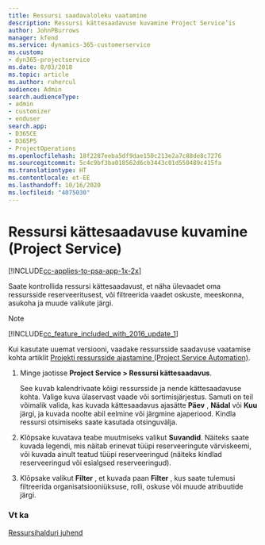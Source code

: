 ```yaml
---
title: Ressursi saadavaloleku vaatamine
description: Ressursi kättesaadavuse kuvamine Project Service’is
author: JohnPBurrows
manager: kfend
ms.service: dynamics-365-customerservice
ms.custom:
- dyn365-projectservice
ms.date: 8/03/2018
ms.topic: article
ms.author: ruhercul
audience: Admin
search.audienceType:
- admin
- customizer
- enduser
search.app:
- D365CE
- D365PS
- ProjectOperations
ms.openlocfilehash: 18f2287eeba5df9dae150c213e2a7c88de8c7276
ms.sourcegitcommit: 5c4c9bf3ba018562d6cb3443c01d550489c415fa
ms.translationtype: HT
ms.contentlocale: et-EE
ms.lasthandoff: 10/16/2020
ms.locfileid: "4075030"
---
```

# <a name="view-resource-availability-project-service"></a>Ressursi kättesaadavuse kuvamine (Project Service)

[!INCLUDE[cc-applies-to-psa-app-1x-2x](../includes/cc-applies-to-psa-app-1x-2x.md)]

Saate kontrollida ressursi kättesaadavust, et näha ülevaadet oma ressursside reserveeritusest, või filtreerida vaadet oskuste, meeskonna, asukoha ja muude valikute järgi.  
  
> [!NOTE]
> [!INCLUDE[cc_feature_included_with_2016_update_1](../includes/cc-feature-included-with-2016-update-1.md)]  
> 
>  Kui kasutate uuemat versiooni, vaadake ressursside saadavuse vaatamise kohta artiklit [Projekti ressursside ajastamine (Project Service Automation)](../psa/schedule-resources-project.md).  

1. Minge jaotisse **Project Service > Ressursi kättesaadavus**.  

    See kuvab kalendrivaate kõigi ressursside ja nende kättesaadavuse kohta. Valige kuva ülaservast vaade või sortimisjärjestus. Samuti on teil võimalik valida, kas kuvada kättesaadavus ajasätte **Päev** , **Nädal** või **Kuu** järgi, ja kuvada noolte abil eelmine või järgmine ajaperiood. Kindla ressursi otsimiseks saate kasutada otsinguvälja.  

2. Klõpsake kuvatava teabe muutmiseks valikut **Suvandid**. Näiteks saate kuvada legendi, mis näitab erinevat tüüpi reserveeringute värviskeemi, või kuvada ainult teatud tüüpi reserveeringud (näiteks kindlad reserveeringud või esialgsed reserveeringud).  

3. Klõpsake valikut **Filter** , et kuvada paan **Filter** , kus saate tulemusi filtreerida organisatsiooniüksuse, rolli, oskuse või muude atribuutide järgi.  

### <a name="see-also"></a>Vt ka  
 [Ressursihalduri juhend](../psa/resource-manager-guide.md)
